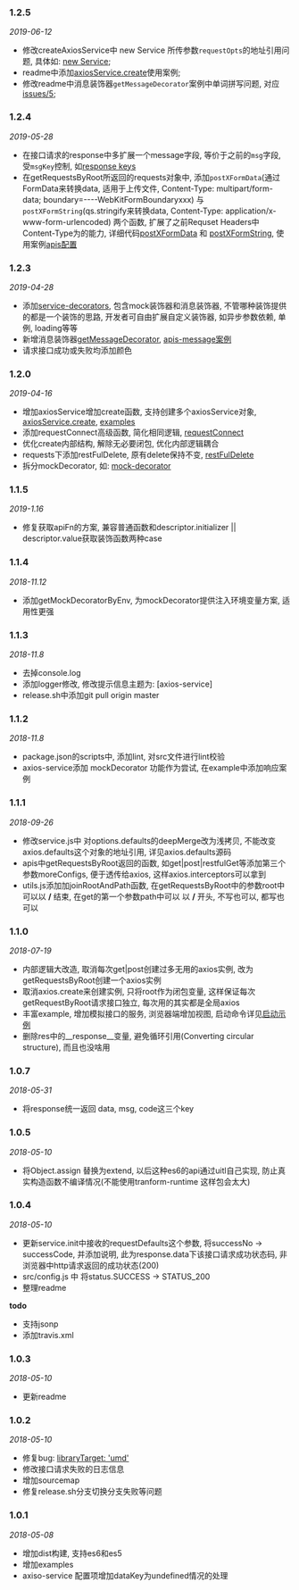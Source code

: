 ### 1.2.5
*2019-06-12*
- 修改createAxiosService中 new Service 所传参数`requestOpts`的地址引用问题, 具体如: [new Service](./src/create.js#L15);
- readme中添加[axiosService.create](./readme.md#L292)使用案例;
- 修改readme中消息装饰器`getMessageDecorator`案例中单词拼写问题, 对应[issues/5](https://github.com/libaoxu/axios-service/issues/5);


### 1.2.4
*2019-05-28*
- 在接口请求的response中多扩展一个message字段, 等价于之前的`msg`字段, 受`msgKey`控制, 如[response keys](./src/create.js#L54)
- 在getRequestsByRoot所返回的requests对象中, 添加`postXFormData`(通过FormData来转换data, 适用于上传文件, Content-Type: multipart/form-data; boundary=----WebKitFormBoundaryxxx) 与 `postXFormString`(qs.stringify来转换data, Content-Type: application/x-www-form-urlencoded) 两个函数, 扩展了之前Requset Headers中Content-Type为的能力, 详细代码[postXFormData](./src/create.js#L215) 和 [postXFormString](./src/create.js#L241), 使用案例[apis配置](./examples/client/apis.js#L35)

### 1.2.3
*2019-04-28*
- 添加[service-decorators](./src/service-decorators.js), 包含mock装饰器和消息装饰器, 不管哪种装饰提供的都是一个装饰的思路, 开发者可自由扩展自定义装饰器, 如异步参数依赖, 单例, loading等等
- 新增消息装饰器[getMessageDecorator](./src/service-decorators.js#L43), [apis-message案例](./examples/client/apis-message.js)
- 请求接口成功或失败均添加颜色

### 1.2.0
*2019-04-16*
- 增加axiosService增加create函数, 支持创建多个axiosService对象, [axiosService.create](./src/create.js#288), [examples](./examples/client/axios-service-create.js)
- 添加requestConnect高级函数, 简化相同逻辑, [requestConnect](./src/create.js#L172)
- 优化create内部结构, 解除无必要闭包, 优化内部逻辑耦合
- requests下添加restFulDelete, 原有delete保持不变, [restFulDelete](./src/create.js#L282)
- 拆分mockDecorator, 如: [mock-decorator](./src/mock-decorator.js)

### 1.1.5
*2019-1.16*
- 修复获取apiFn的方案, 兼容普通函数和descriptor.initializer || descriptor.value获取装饰函数两种case

### 1.1.4
*2018-11.12*
- 添加getMockDecoratorByEnv, 为mockDecorator提供注入环境变量方案, 适用性更强

### 1.1.3
*2018-11.8*
- 去掉console.log
- 添加logger修改, 修改提示信息主题为: [axios-service]
- release.sh中添加git pull origin master

### 1.1.2
*2018-11.8*

- package.json的scripts中, 添加lint, 对src文件进行lint校验
- axios-service添加 mockDecorator 功能作为尝试, 在example中添加响应案例

### 1.1.1

*2018-09-26*

- 修改service.js中 对options.defaults的deepMerge改为浅拷贝, 不能改变axios.defaults这个对象的地址引用, 详见axios.defaults源码
- apis中getRequestsByRoot返回的函数, 如get|post|restfulGet等添加第三个参数moreConfigs, 便于透传给axios, 这样axios.interceptors可以拿到
- utils.js添加加joinRootAndPath函数, 在getRequestsByRoot中的参数root中可以以 **/** 结束, 在get的第一个参数path中可以 以 **/** 开头, 不写也可以, 都写也可以

### 1.1.0

*2018-07-19*

- 内部逻辑大改造, 取消每次get|post创建过多无用的axios实例, 改为getRequestsByRoot创建一个axios实例
- 取消axios.create来创建实例, 只将root作为闭包变量, 这样保证每次getRequestByRoot请求接口独立, 每次用的其实都是全局axios
- 丰富example, 增加模拟接口的服务, 浏览器端增加视图, 启动命令详见[启动示例](readme.md#启动示例)
- 删除res中的__response__变量, 避免循环引用(Converting circular structure), 而且也没啥用 

### 1.0.7

*2018-05-31*

- 将response统一返回 data, msg, code这三个key

### 1.0.5

*2018-05-10*
- 将Object.assign 替换为extend, 以后这种es6的api通过uitl自己实现, 防止真实构造函数不编译情况(不能使用tranform-runtime 这样包会太大)


### 1.0.4

*2018-05-10*

- 更新service.init中接收的requestDefaults这个参数, 将successNo -> successCode, 并添加说明, 此为response.data下该接口请求成功状态码, 非浏览器中http请求返回的成功状态(200)
- src/config.js 中 将status.SUCCESS -> STATUS_200
- 整理readme

**todo**
- 支持jsonp
- 添加travis.xml

### 1.0.3

*2018-05-10*

- 更新readme

### 1.0.2

*2018-05-10*

- 修复bug: [libraryTarget: 'umd'](https://github.com/webpack/webpack/issues/6522)
- 修改接口请求失败的日志信息
- 增加sourcemap
- 修复release.sh分支切换分支失败等问题

### 1.0.1

*2018-05-08*

- 增加dist构建, 支持es6和es5
- 增加examples
- axiso-service 配置项增加dataKey为undefined情况的处理
